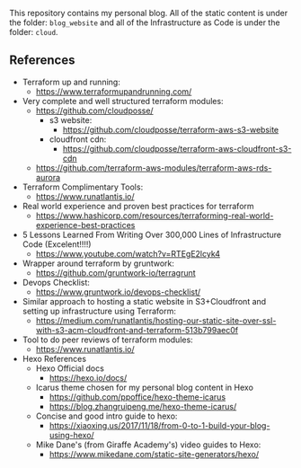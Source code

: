 This repository contains my personal blog.  All of the static content is under the folder:  `blog_website` and all of the Infrastructure as Code is under the folder:  `cloud`.  

## References
- Terraform up and running:
    - https://www.terraformupandrunning.com/
- Very complete and well structured terraform modules:
    - https://github.com/cloudposse/
        - s3 website:
            - https://github.com/cloudposse/terraform-aws-s3-website
        - cloudfront cdn:
            - https://github.com/cloudposse/terraform-aws-cloudfront-s3-cdn
    - https://github.com/terraform-aws-modules/terraform-aws-rds-aurora
- Terraform Complimentary Tools:
    - https://www.runatlantis.io/
- Real world experience and proven best practices for terraform
    - https://www.hashicorp.com/resources/terraforming-real-world-experience-best-practices
- 5 Lessons Learned From Writing Over 300,000 Lines of Infrastructure Code (Excelent!!!!)
    - https://www.youtube.com/watch?v=RTEgE2lcyk4
- Wrapper around terraform by gruntwork:
    - https://github.com/gruntwork-io/terragrunt
- Devops Checklist:
    - https://www.gruntwork.io/devops-checklist/
- Similar approach to hosting a static website in S3+Cloudfront and setting up infrastructure using Terraform:
    - https://medium.com/runatlantis/hosting-our-static-site-over-ssl-with-s3-acm-cloudfront-and-terraform-513b799aec0f
- Tool to do peer reviews of terraform modules:
    - https://www.runatlantis.io/
- Hexo References
    - Hexo Official docs
        - https://hexo.io/docs/
    - Icarus theme chosen for my personal blog content in Hexo
        - https://github.com/ppoffice/hexo-theme-icarus
        - https://blog.zhangruipeng.me/hexo-theme-icarus/
    - Concise and good intro guide to hexo:
        - https://xiaoxing.us/2017/11/18/from-0-to-1-build-your-blog-using-hexo/
    - Mike Dane's (from Giraffe Academy's) video guides to Hexo:
        - https://www.mikedane.com/static-site-generators/hexo/